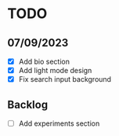 # TODO

## 07/09/2023
- [x] Add bio section
- [x] Add light mode design
- [x] Fix search input background

## Backlog
- [ ] Add experiments section